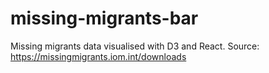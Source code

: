 # missing-migrants-bar
  Missing migrants data visualised with D3 and React. Source: https://missingmigrants.iom.int/downloads 
